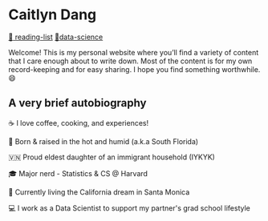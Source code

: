 # Caitlyn Dang

 [:book: reading-list](/books.html) 	 [:microscope:data-science](/data-science.html) 	

Welcome! This is my personal website where you’ll find a variety of content that I care enough about to write down. Most of the content is for my own record-keeping and for easy sharing. I hope you find something worthwhile. :smile:

## A very brief autobiography

:coffee: I love coffee, cooking, and experiences!

:palm_tree: Born & raised in the hot and humid (a.k.a South Florida) 

:vietnam: Proud eldest daughter of an immigrant household (IYKYK)

:mortar_board: Major nerd - Statistics & CS @ Harvard   

:ocean: Currently living the California dream in Santa Monica

:computer: I work as a Data Scientist to support my partner's grad school lifestyle

